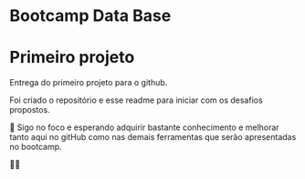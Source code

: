 # Bootcamp Data Base

# Primeiro projeto

Entrega do primeiro projeto para o github.

Foi criado o repositório e esse readme para iniciar com os desafios propostos.

:dart: Sigo no foco e esperando adquirir bastante conhecimento e melhorar tanto aqui no gitHub como nas demais ferramentas que serão apresentadas no bootcamp.

:rocket::rocket:
